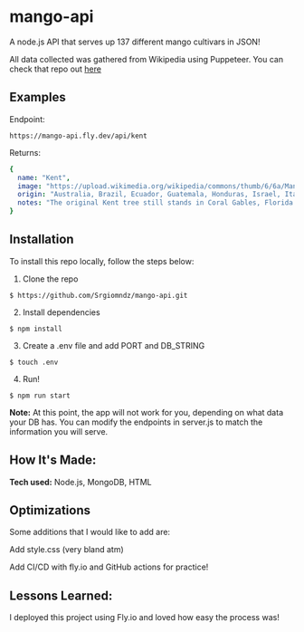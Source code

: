 # mango-api

A node.js API that serves up 137 different mango cultivars in JSON!

All data collected was gathered from Wikipedia using Puppeteer. You can check that repo out [here](https://github.com/Srgiomndz/wiki-scraper)



## Examples

Endpoint: 

```
https://mango-api.fly.dev/api/kent
```

Returns:

``` yaml
{
  name: "Kent",
  image: "https://upload.wikimedia.org/wikipedia/commons/thumb/6/6a/Mango_Kent_Asit_fs8.jpg/120px-Mango_Kent_Asit_fs8.jpg",
  origin: "Australia, Brazil, Ecuador, Guatemala, Honduras, Israel, Italy, Mexico, South Africa, United States",
  notes: "The original Kent tree still stands in Coral Gables, Florida (United States)"
}
```

## Installation

To install this repo locally, follow the steps below:


1. Clone the repo 
```
$ https://github.com/Srgiomndz/mango-api.git
```


2. Install dependencies 
```
$ npm install
```


3. Create a .env file and add PORT and DB_STRING
```
$ touch .env
```


4. Run!
```
$ npm run start 
```
**Note:** At this point, the app will not work for you, depending on what data your DB has. You can modify the endpoints in server.js to match the information you will serve.


## How It's Made:

**Tech used:** Node.js, MongoDB, HTML



## Optimizations

Some additions that I would like to add are:

Add style.css (very bland atm)

Add CI/CD with fly.io and GitHub actions for practice!


## Lessons Learned:

I deployed this project using Fly.io and loved how easy the process was!
